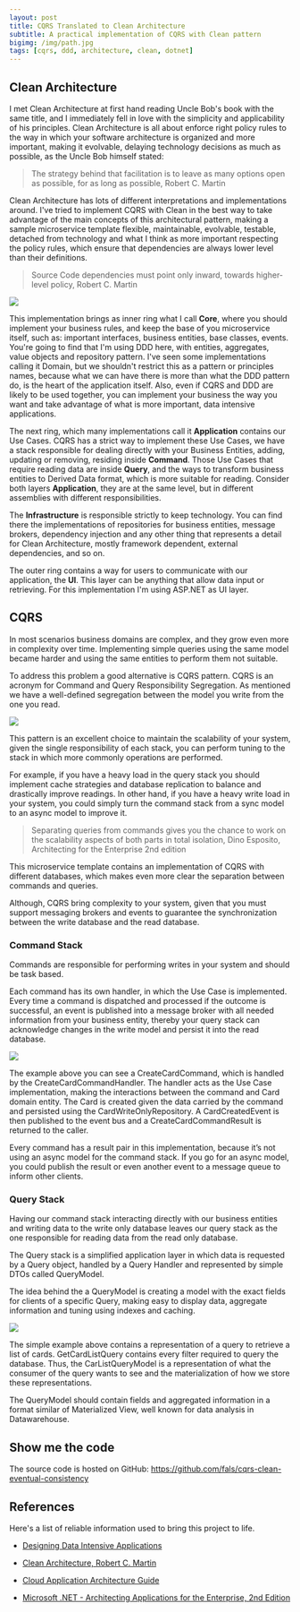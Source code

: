 ```yaml
---
layout: post
title: CQRS Translated to Clean Architecture
subtitle: A practical implementation of CQRS with Clean pattern
bigimg: /img/path.jpg
tags: [cqrs, ddd, architecture, clean, dotnet]
---
```


## Clean Architecture

I met Clean Architecture at first hand reading Uncle Bob's book with the same title, and I immediately fell in love with the simplicity and applicability of his principles. Clean Architecture is all about enforce right policy rules to the way in which your software architecture is organized and more important, making it evolvable, delaying technology decisions as much as possible, as the Uncle Bob himself stated:   

>The strategy behind that facilitation is to leave as many options open as possible, for as long as possible, Robert C. Martin

Clean Architecture has lots of different interpretations and implementations around. I've tried to implement CQRS with Clean in the best way to take advantage of the main concepts of this architectural pattern, making a sample microservice template flexible, maintainable, evolvable, testable, detached from technology and what I think as more important respecting the policy rules, which ensure that dependencies are always lower level than their definitions.

>Source Code dependencies must point only inward, towards higher-level policy, Robert C. Martin

![](https://raw.githubusercontent.com/fals/cqrs-clean-eventual-consistency/master/docs/cqrs-clean.png)

This implementation brings as inner ring what I call **Core**, where you should implement your business rules, and keep the base of you microservice itself, such as: important interfaces, business entities, base classes, events. You're going to find that I'm using DDD here, with entities, aggregates, value objects and repository pattern. I've seen some implementations calling it Domain, but we shouldn't restrict this as a pattern or principles names, because what we can have there is more than what the DDD pattern do, is the heart of the application itself. Also, even if CQRS and DDD are likely to be used together, you can implement your business the way you want and take advantage of what is more important, data intensive applications.

The next ring, which many implementations call it **Application** contains our Use Cases. CQRS has a strict way to implement these Use Cases, we have a stack responsible for dealing directly with your Business Entities, adding, updating or removing, residing inside **Command**. Those Use Cases that require reading data are inside **Query**, and the ways to transform business entities to Derived Data format, which is more suitable for reading. Consider both layers **Application**, they are at the same level, but in different assemblies with different responsibilities. 

The **Infrastructure** is responsible strictly to keep technology. You can find there the implementations of repositories for business entities, message brokers, dependency injection and any other thing that represents a detail for Clean Architecture, mostly framework dependent, external dependencies, and so on.

The outer ring contains a way for users to communicate with our application, the **UI**. This layer can be anything that allow data input or retrieving. For this implementation I'm using ASP.NET as UI layer.

## CQRS

In most scenarios business domains are complex, and they grow even more in complexity over time. Implementing simple queries using the same model became harder and using the same entities to perform them not suitable. 

To address this problem a good alternative is CQRS pattern. CQRS is an acronym for Command and Query Responsibility Segregation. As mentioned we have a well-defined segregation between the model you write from the one you read.

![](https://raw.githubusercontent.com/fals/cqrs-clean-eventual-consistency/master/docs/cqrs_layer_diagram.png)

This pattern is an excellent choice to maintain the scalability of your system, given the single responsibility of each stack, you can perform tuning to the stack in which more commonly operations are performed. 

For example, if you have a heavy load in the query stack you should implement cache strategies and database replication to balance and drastically improve readings. In other hand, if you have a heavy write load in your system, you could simply turn the command stack from a sync model to an async model to improve it.

> Separating queries from commands gives you the chance to work on the scalability aspects of both
> parts in total isolation, Dino Esposito, Architecting for the Enterprise 2nd edition

This microservice template contains an implementation of CQRS with different databases, which makes even more clear the separation between commands and queries.

Although, CQRS bring complexity to your system, given that you must support messaging brokers and events to guarantee the synchronization between the write database and the read database.

### Command Stack

Commands are responsible for performing writes in your system and should be task based.  

Each command has its own handler, in which the Use Case is implemented. Every time a command is dispatched and processed if the outcome is successful, an event is published into a message broker with all needed information from your business entity, thereby your query stack can acknowledge changes in the write model and persist it into the read database.

![](https://raw.githubusercontent.com/fals/cqrs-clean-eventual-consistency/master/docs/create_card_interaction.png)

The example above you can see a CreateCardCommand, which is handled by the CreateCardCommandHandler. The handler acts as the Use Case implementation, making the interactions between the command and Card domain entity. The Card is created given the data carried by the command and persisted using the CardWriteOnlyRepository. A CardCreatedEvent is then published to the event bus and a CreateCardCommandResult is returned to the caller.

Every command has a result pair in this implementation, because it’s not using an async model for the command stack. If you go for an async model, you could publish the result or even another event to a message queue to inform other clients.

### Query Stack

Having our command stack interacting directly with our business entities and writing data to the write only database leaves our query stack as the one responsible for reading data from the read only database.

The Query stack is a simplified application layer in which data is requested by a Query object, handled by a Query Handler and represented by simple DTOs called QueryModel.

The idea behind the a QueryModel is creating a model with the exact fields for clients of a specific Query, making easy to display data, aggregate information and tuning  using indexes and caching.

![](https://raw.githubusercontent.com/fals/cqrs-clean-eventual-consistency/master/docs/get_card_list_interaction.png)

The simple example above contains a representation of a query to retrieve a list of cards. GetCardListQuery contains every filter required to query the database. Thus, the CarListQueryModel is a representation of what the consumer of the query wants to see and the materialization of how we store these representations. 

The QueryModel should contain fields and aggregated information in a format similar of Materialized View, well known for data analysis in Datawarehouse.

## Show me the code

The source code is hosted on GitHub: <a href="https://github.com/fals/cqrs-clean-eventual-consistency" target="_blank">https://github.com/fals/cqrs-clean-eventual-consistency</a>

## References

Here's a list of reliable information used to bring this project to life.

* <a href="https://www.amazon.com/Designing-Data-Intensive-Applications-Reliable-Maintainable/dp/1449373321/ref=sr_1_1?ie=UTF8&qid=1537824366&sr=8-1&keywords=designing+data-intensive+applications" target="_blank">Designing Data Intensive Applications</a>

* <a href="https://www.amazon.com/Clean-Architecture-Craftsmans-Software-Structure/dp/0134494164" target="_blank">Clean Architecture, Robert C. Martin</a>

* <a href="https://azure.microsoft.com/en-us/campaigns/cloud-application-architecture-guide/" target="_blank">Cloud Application Architecture Guide</a>

* <a href="https://www.microsoftpressstore.com/store/microsoft-.net-architecting-applications-for-the-enterprise-9780735685352" target="_blank">Microsoft .NET - Architecting Applications for the Enterprise, 2nd Edition</a>


